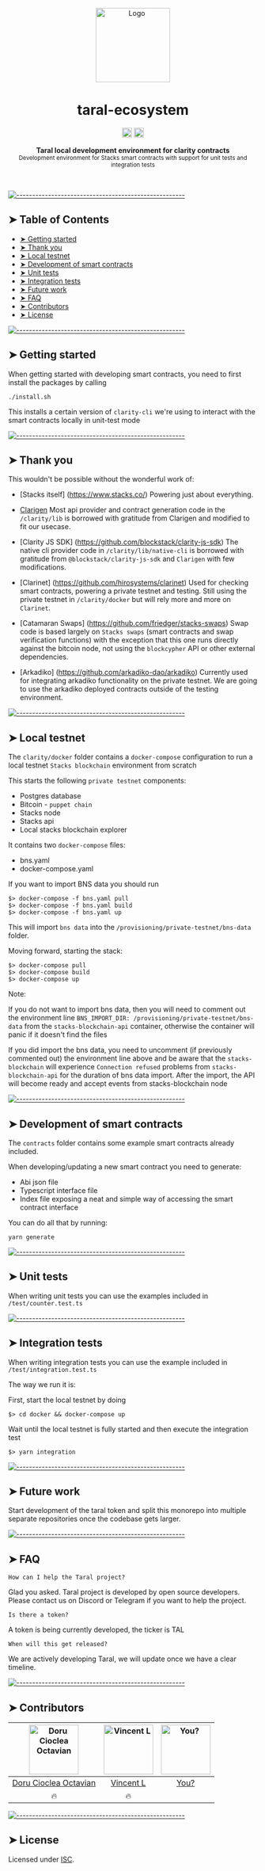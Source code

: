 <!-- ⚠️ This README has been generated from the file(s) "blueprint.md" ⚠️--><p align="center">
  <img src="https://raw.githubusercontent.com/taraldefi/taral/main/readme/assets/logo.svg" alt="Logo" width="150" height="150" />
</p> 

<h1 align="center">taral-ecosystem</h1> 

<p align="center">
		<a href="https://github.com/badges/shields"><img alt="Custom badge" src="https://img.shields.io/badge/custom-badge-f39f37.svg" height="20"/></a>
<a href="https://github.com/taraldefi/taral/graphs/commit-activity"><img alt="Maintained" src="https://img.shields.io/badge/Maintained%3F-yes-green.svg" height="20"/></a>
	</p>
 

<p align="center">
  <b>Taral local development environment for clarity contracts</b></br>
  <sub>Development environment for Stacks smart contracts with support for unit tests and integration tests<sub>
</p>

<br />



[![-----------------------------------------------------](https://raw.githubusercontent.com/taraldefi/taral/main/readme/assets/line.png)](#table-of-contents)

## ➤ Table of Contents

* [➤ Getting started](#-getting-started)
* [➤ Thank you](#-thank-you)
* [➤ Local testnet](#-local-testnet)
* [➤ Development of smart contracts](#-development-of-smart-contracts)
* [➤ Unit tests](#-unit-tests)
* [➤ Integration tests](#-integration-tests)
* [➤ Future work](#-future-work)
* [➤ FAQ](#-faq)
* [➤ Contributors](#-contributors)
* [➤ License](#-license)


[![-----------------------------------------------------](https://raw.githubusercontent.com/taraldefi/taral/main/readme/assets/line.png)](#getting-started)

## ➤ Getting started

When getting started with developing smart contracts, you need to first install the packages by calling

```
./install.sh
```

This installs a certain version of `clarity-cli` we're using to interact with the smart contracts locally in unit-test mode


[![-----------------------------------------------------](https://raw.githubusercontent.com/taraldefi/taral/main/readme/assets/line.png)](#thank-you)

## ➤ Thank you

This wouldn't be possible without the wonderful work of:

* [Stacks itself] (https://www.stacks.co/)
    Powering just about everything.

* [Clarigen](https://github.com/obylabs/clarigen/)
    Most api provider and contract generation code in the `/clarity/lib` is borrowed with gratitude from Clarigen and modified to fit our usecase. 

* [Clarity JS SDK] (https://github.com/blockstack/clarity-js-sdk)
    The native cli provider code in `/clarity/lib/native-cli` is borrowed with gratitude from `@blockstack/clarity-js-sdk` and `Clarigen` with few modifications.

* [Clarinet] (https://github.com/hirosystems/clarinet)
    Used for checking smart contracts, powering a private testnet and testing. Still using the private testnet in `/clarity/docker` but will rely more and more on `Clarinet`.

* [Catamaran Swaps] (https://github.com/friedger/stacks-swaps) 
    Swap code is based largely on `Stacks swaps` (smart contracts and swap verification functions) with the exception that this one runs directly against the bitcoin node, not using the `blockcypher` API or other external dependencies.

* [Arkadiko] (https://github.com/arkadiko-dao/arkadiko) 
    Currently used for integrating arkadiko functionality on the private testnet. We are going to use the arkadiko deployed contracts outside of the testing environment.



[![-----------------------------------------------------](https://raw.githubusercontent.com/taraldefi/taral/main/readme/assets/line.png)](#local-testnet)

## ➤ Local testnet

The `clarity/docker` folder contains a `docker-compose` configuration to run a local testnet `Stacks blockchain` environment from scratch

This starts the following `private testnet` components: 

* Postgres database
* Bitcoin - `puppet chain`
* Stacks node 
* Stacks api
* Local stacks blockchain explorer

It contains  two `docker-compose` files: 

* bns.yaml
* docker-compose.yaml

If you want to import BNS data you should run

```
$> docker-compose -f bns.yaml pull
$> docker-compose -f bns.yaml build
$> docker-compose -f bns.yaml up
```

This will import `bns data` into the `/provisioning/private-testnet/bns-data` folder.

Moving forward, starting the stack: 

```
$> docker-compose pull
$> docker-compose build
$> docker-compose up
```

Note:

If you do not want to import bns data, then you will need to comment out the environment line `BNS_IMPORT_DIR: /provisioning/private-testnet/bns-data` from the `stacks-blockchain-api` container, otherwise the container will panic if it doesn't find the files

If you did import the bns data, you need to uncomment (if previously commented out) the environment line above and be aware that the `stacks-blockchain` will experience `Connection refused` problems from `stacks-blockchain-api` for the duration of bns data import. After the import, the API will become ready and accept events from stacks-blockchain node



[![-----------------------------------------------------](https://raw.githubusercontent.com/taraldefi/taral/main/readme/assets/line.png)](#development-of-smart-contracts)

## ➤ Development of smart contracts

The `contracts` folder contains some example smart contracts already included. 

When developing/updating a new smart contract you need to generate: 

* Abi json file
* Typescript interface file
* Index file exposing a neat and simple way of accessing the smart contract interface

You can do all that by running:

```
yarn generate
```


[![-----------------------------------------------------](https://raw.githubusercontent.com/taraldefi/taral/main/readme/assets/line.png)](#unit-tests)

## ➤ Unit tests

When writing unit tests you can use the examples included in `/test/counter.test.ts`


[![-----------------------------------------------------](https://raw.githubusercontent.com/taraldefi/taral/main/readme/assets/line.png)](#integration-tests)

## ➤ Integration tests

When writing integration tests you can use the example included in `/test/integration.test.ts`

The way we run it is: 

First, start the local testnet by doing

```
$> cd docker && docker-compose up
```

Wait until the local testnet is fully started and then execute the integration test

```
$> yarn integration
```


[![-----------------------------------------------------](https://raw.githubusercontent.com/taraldefi/taral/main/readme/assets/line.png)](#future-work)

## ➤ Future work

Start development of the taral token and split this monorepo into multiple separate repositories once the codebase gets larger.


[![-----------------------------------------------------](https://raw.githubusercontent.com/taraldefi/taral/main/readme/assets/line.png)](#faq)

## ➤ FAQ

`How can I help the Taral project?`

Glad you asked. Taral project is developed by open source developers. 
Please contact us on Discord or Telegram if you want to help the project.

`Is there a token?`

A token is being currently developed, the ticker is TAL

`When will this get released?`

We are actively developing Taral, we will update once we have a clear timeline.


[![-----------------------------------------------------](https://raw.githubusercontent.com/taraldefi/taral/main/readme/assets/line.png)](#contributors)

## ➤ Contributors
	

| [<img alt="Doru Cioclea Octavian" src="https://avatars.githubusercontent.com/u/39082034?s=460&v=4" width="100">](https://github.com/dorucioclea) | [<img alt="Vincent L" src="https://avatars.githubusercontent.com/u/26676242?s=460&v=4" width="100">](https://github.com/vl5613) | [<img alt="You?" src="https://joeschmoe.io/api/v1/random" width="100">](https://github.com/taraldefi/taral/blob/main/CONTRIBUTING.md) |
|:--------------------------------------------------:|:--------------------------------------------------:|:--------------------------------------------------:|
| [Doru Cioclea Octavian](https://github.com/dorucioclea) | [Vincent L](https://github.com/vl5613)           | [You?](https://github.com/taraldefi/taral/blob/main/CONTRIBUTING.md) |
| 🔥                                               | 🔥                                               |                                                  |
 


[![-----------------------------------------------------](https://raw.githubusercontent.com/taraldefi/taral/main/readme/assets/line.png)](#license)

## ➤ License
	
Licensed under [ISC](https://opensource.org/licenses/ISC).
